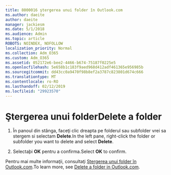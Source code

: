 ```yaml
---
title: 8000016 ştergerea unui folder în Outlook.com
ms.author: daeite
author: daeite
manager: jackiesm
ms.date: 5/1/2018
ms.audience: Admin
ms.topic: article
ROBOTS: NOINDEX, NOFOLLOW
localization_priority: Normal
ms.collection: Adm_O365
ms.custom: Adm_O365
ms.assetid: 052172e6-bee2-4466-b674-75187f0225e5
ms.openlocfilehash: 5e658b1c183f9aed968d412adf461365e956985b
ms.sourcegitcommit: dd43cc0a9470f98b8ef2a3787c823801d674c666
ms.translationtype: MT
ms.contentlocale: ro-RO
ms.lasthandoff: 02/12/2019
ms.locfileid: "29923570"
---
```

# <a name="delete-a-folder"></a><span data-ttu-id="83570-102">Ştergerea unui folder</span><span class="sxs-lookup"><span data-stu-id="83570-102">Delete a folder</span></span>

1. <span data-ttu-id="83570-103">În panoul din stânga, faceţi clic dreapta pe folderul sau subfolder vrei sa stergem si selectam **Delete**.</span><span class="sxs-lookup"><span data-stu-id="83570-103">In the left pane, right-click the folder or subfolder you want to delete and select **Delete**.</span></span> 
    
2. <span data-ttu-id="83570-104">Selectaþi **OK** pentru a confirma.</span><span class="sxs-lookup"><span data-stu-id="83570-104">Select **OK** to confirm.</span></span> 
    
<span data-ttu-id="83570-105">Pentru mai multe informaţii, consultaţi [Ştergerea unui folder în Outlook.com](https://go.microsoft.com/fwlink/p/?linkid=873134).</span><span class="sxs-lookup"><span data-stu-id="83570-105">To learn more, see [Delete a folder in Outlook.com](https://go.microsoft.com/fwlink/p/?linkid=873134).</span></span>
  

